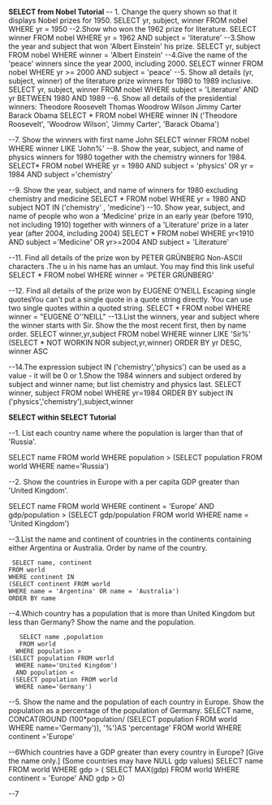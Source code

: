 **SELECT from Nobel Tutorial**
-- 1. Change the query shown so that it displays Nobel prizes for 1950.
  SELECT yr, subject, winner
  FROM nobel
  WHERE yr = 1950
--2.Show who won the 1962 prize for literature.
   SELECT winner
   FROM nobel
   WHERE yr = 1962
   AND subject = 'literature'
--3.Show the year and subject that won 'Albert Einstein' his prize.
     SELECT yr, subject
     FROM nobel
     WHERE  winner =  'Albert Einstein'
--4.Give the name of the 'peace' winners since the year 2000, including 2000.
      SELECT winner
      FROM nobel
      WHERE yr >= 2000
      AND subject = 'peace'
--5. Show all details (yr, subject, winner) of the literature prize winners for 1980 to 1989 inclusive.
      SELECT yr, subject, winner
      FROM nobel
      WHERE subject = 'Literature' AND yr BETWEEN 1980 AND 1989
--6. Show all details of the presidential winners:
Theodore Roosevelt
Thomas Woodrow Wilson
Jimmy Carter
Barack Obama
       SELECT * FROM nobel
 WHERE winner IN ('Theodore Roosevelt',
                  'Woodrow Wilson',
                  'Jimmy Carter', 
                   'Barack Obama')

--7. Show the winners with first name John
        SELECT winner
        FROM nobel
        WHERE winner LIKE 'John%'
--8. Show the year, subject, and name of physics winners for 1980 together with the chemistry winners for 1984.
          SELECT* 
         FROM nobel
          WHERE yr = 1980 AND subject = 'physics'
          OR yr = 1984 AND subject ='chemistry'

--9. Show the year, subject, and name of winners for 1980 excluding chemistry and medicine
       SELECT *
       FROM nobel
        WHERE yr = 1980 AND subject NOT IN ('chemistry' , 'medicine')
--10. Show year, subject, and name of people who won a 'Medicine' prize in an early year (before 1910, not including 1910) together with winners of a 'Literature' prize in a later year (after 2004, including 2004)
           SELECT *
           FROM nobel
           WHERE yr<1910 AND subject ='Medicine'
           OR yr>=2004 AND subject =   'Literature' 


--11. Find all details of the prize won by PETER GRÜNBERG  Non-ASCII characters .The u in his name has an umlaut. You may find this link useful
            SELECT *
            FROM nobel
            WHERE winner = 'PETER GRÜNBERG'

--12. Find all details of the prize won by EUGENE O'NEILL Escaping single quotesYou can't put a single quote in a quote string directly. You can use two single quotes within a quoted string.
            SELECT *
          FROM nobel
          WHERE winner = "EUGENE O''NEILL"
--13.List the winners, year and subject where the winner starts with Sir. Show the the most recent first, then by name order.
            SELECT winner,yr,subject FROM nobel
            WHERE winner LIKE 'Sir%'                (SELECT * NOT WORKIN NOR subject,yr,winner)
           ORDER BY yr DESC, winner ASC


--14.The expression subject IN ('chemistry','physics') can be used as a value - it will be 0 or 1.Show the 1984 winners and subject ordered by subject and winner name; but list chemistry and physics last.
                   SELECT winner, subject
                   FROM nobel
                   WHERE yr=1984
                 ORDER BY subject IN ('physics','chemistry'),subject,winner



**SELECT within SELECT Tutorial**

--1. List each country name where the population is larger than that of 'Russia'.


   SELECT name FROM world
   WHERE population >
   (SELECT population FROM world
   WHERE name='Russia')

--2. Show the countries in Europe with a per capita GDP greater than 'United Kingdom'.

  SELECT name FROM world
  WHERE continent = 'Europe' AND  gdp/population >
  (SELECT gdp/population FROM world
  WHERE name = 'United Kingdom')

--3.List the name and continent of countries in the continents containing either Argentina or Australia. Order by name of the country.

     SELECT name, continent 
    FROM world
    WHERE continent IN
    (SELECT continent FROM world 
    WHERE name = 'Argentina' OR name = 'Australia')
    ORDER BY name

--4.Which country has a population that is more than United Kingdom but less than Germany? Show the name and the population.

       SELECT name ,population
       FROM world
      WHERE population > 
    (SELECT population FROM world
      WHERE name='United Kingdom')
      AND population <
     (SELECT population FROM world
      WHERE name='Germany')


--5. Show the name and the population of each country in Europe. Show the population as a percentage of the population of Germany.
          SELECT name, CONCAT(ROUND (100*population/ 
     (SELECT population FROM world
      WHERE name='Germany')), '%')AS 'percentage'
FROM world
  WHERE continent ='Europe'

--6Which countries have a GDP greater than every country in Europe? [Give the name only.] (Some countries may have NULL gdp values)
       SELECT name
        FROM world
         WHERE gdp > (
          SELECT MAX(gdp)
              FROM world
               WHERE continent = 'Europe' AND gdp > 0)


  --7 
                      
